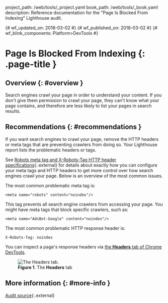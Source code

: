 project_path: /web/tools/_project.yaml
book_path: /web/tools/_book.yaml
description: Reference documentation for the "Page Is Blocked From Indexing" Lighthouse audit.

{# wf_updated_on: 2018-03-02 #}
{# wf_published_on: 2018-03-02 #}
{# wf_blink_components: Platform>DevTools #}

# Page Is Blocked From Indexing  {: .page-title }

## Overview {: #overview }

Search engines crawl your page in order to understand your content. If you don't
give them permission to crawl your page, they can't know what your page
contains, and therefore are less likely to list your pages in search results.

<!-- Report UI: If you don't give search engines permission to crawl your pages,
they are less likely to list your pages in search results. -->

## Recommendations {: #recommendations }

If you want search engines to crawl your page, remove the HTTP headers or meta
tags that are preventing crawlers from doing so. Your Lighthouse report lists the
problematic headers or tags.

See [Robots meta tag and X-Robots-Tag HTTP header specifications][spec]{:.external}
for details about exactly how you can configure your meta tags and HTTP headers
to get more control over how search engines crawl your page. Below is an
overview of the most common issues.

[spec]: https://developers.google.com/search/reference/robots_meta_tag

The most common problematic meta tag is:

    <meta name="robots" content="noindex"/>

This tag prevents all search engine crawlers from accessing your page. You might
have meta tags that block specific crawlers, such as:

    <meta name="AdsBot-Google" content="noindex"/>

The most common problematic HTTP response header is:

    X-Robots-Tag: noindex

You can inspect a page's response headers via [the **Headers** tab of Chrome
DevTools][headers].

[headers]: /web/tools/chrome-devtools/network-performance/reference#headers

<figure>
  <img src="/web/tools/chrome-devtools/images/headers.svg"
       alt="The Headers tab."/>
  <figcaption><b>Figure 1</b>. The <b>Headers</b> tab</figcaption>
</figure>


## More information {: #more-info }

[Audit source][src]{:.external}

[src]: https://github.com/GoogleChrome/lighthouse/blob/master/lighthouse-core/audits/seo/is-crawlable.js
